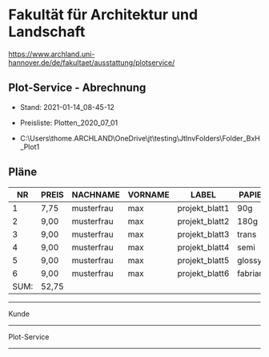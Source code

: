 ﻿# Fakultät für Architektur und Landschaft


https://www.archland.uni-hannover.de/de/fakultaet/ausstattung/plotservice/

## Plot-Service - Abrechnung


* Stand: 2021-01-14_08-45-12

* Preisliste: Plotten_2020_07_01

* C:\Users\thome.ARCHLAND\OneDrive\jt\testing\JtInvFolders\Folder_BxH_Plot1

## Pläne


|NR  |PREIS|NACHNAME  |VORNAME|LABEL         |PAPIER  |BxH     |DIM  |PAP.|TINT.|
|----|-----|----------|-------|--------------|--------|--------|-----|----|-----|
|1   |7,75 |musterfrau|max    |projekt_blatt1|90g     |841x1189|1,000|1,25|6,50 |
|2   |9,00 |musterfrau|max    |projekt_blatt2|180g    |841x1189|1,000|2,50|6,50 |
|3   |9,00 |musterfrau|max    |projekt_blatt3|trans   |841x1189|1,000|2,50|6,50 |
|4   |9,00 |musterfrau|max    |projekt_blatt4|semi    |841x1189|1,000|2,50|6,50 |
|5   |9,00 |musterfrau|max    |projekt_blatt5|glossy  |841x1189|1,000|2,50|6,50 |
|6   |9,00 |musterfrau|max    |projekt_blatt6|fabriano|841x1189|1,000|2,50|6,50 |
|SUM:|52,75|          |       |              |        |        |     |    |     |


---

Kunde

---

Plot-Service

---

